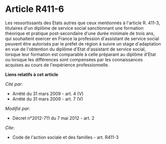# Article R411-6

Les ressortissants des Etats autres que ceux mentionnés à l'article R. 411-3, titulaires d'un diplôme de service social
sanctionnant une formation théorique et pratique post-secondaire d'une durée minimale de trois ans, qui souhaitent exercer en
France la profession d'assistant de service social peuvent être autorisés par le préfet de région à suivre un stage
d'adaptation en vue de l'obtention du diplôme d'Etat d'assistant de service social, lorsque leur formation est comparable à
celle préparant au diplôme d'Etat ou lorsque les différences sont compensées par les connaissances acquises au cours de
l'expérience professionnelle.

**Liens relatifs à cet article**

_Cité par_:

  - Arrêté du 31 mars 2009 - art. 4 (V)
  - Arrêté du 31 mars 2009 - art. 7 (V)

_Modifié par_:

  - Décret n°2012-711 du 7 mai 2012 - art. 2

_Cite_:

  - Code de l'action sociale et des familles - art. R411-3
